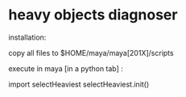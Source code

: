 # heavy objects diagnoser

installation:

copy all files to $HOME/maya/maya[201X]/scripts

execute in maya [in a python tab] :

import selectHeaviest
selectHeaviest.init()

